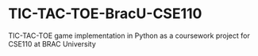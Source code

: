 # TIC-TAC-TOE-BracU-CSE110
TIC-TAC-TOE game implementation in Python as a coursework project for CSE110 at BRAC University
